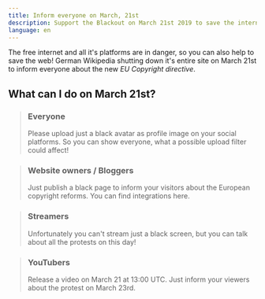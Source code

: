 ```yaml
---
title: Inform everyone on March, 21st
description: Support the Blackout on March 21st 2019 to save the internet!
language: en
---
```


The free internet and all it's platforms are in danger, so you can also help to save
the web! German Wikipedia shutting down it's entire site on March 21st to inform
everyone about the new _EU Copyright directive_.

## What can I do on March 21st?

> ### <span class="fa fa-users"></span> Everyone
> 
> Please upload just a black avatar as profile image on your social platforms. 
> So you can show everyone, what a possible upload filter could affect!

> ### <span class="fa fa-globe"></span> Website owners / Bloggers
> 
> Just publish a black page to inform your visitors about the European
> copyright reforms. You can find integrations here. 

> ### <span class="fa fa-video-camera"></span> Streamers
> 
> Unfortunately you can't stream just a black screen, 
> but you can talk about all the protests on this day! 

> ### <span class="fa fa-youtube-play"></span> YouTubers
> 
> Release a video on March 21 at 13:00 UTC. Just inform your viewers about
> the protest on March 23rd. 

